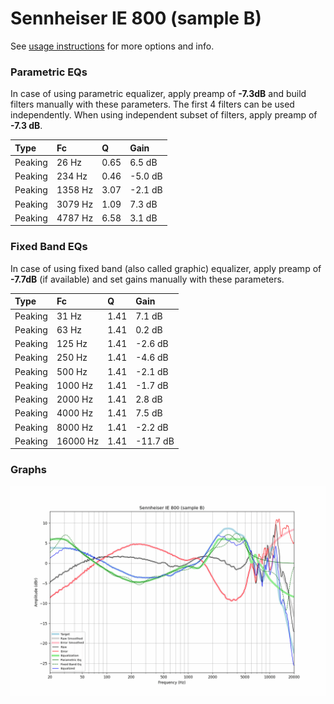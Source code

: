 # Sennheiser IE 800 (sample B)
See [usage instructions](https://github.com/jaakkopasanen/AutoEq#usage) for more options and info.

### Parametric EQs
In case of using parametric equalizer, apply preamp of **-7.3dB** and build filters manually
with these parameters. The first 4 filters can be used independently.
When using independent subset of filters, apply preamp of **-7.3 dB**.

| Type    | Fc      |    Q | Gain    |
|:--------|:--------|:-----|:--------|
| Peaking | 26 Hz   | 0.65 | 6.5 dB  |
| Peaking | 234 Hz  | 0.46 | -5.0 dB |
| Peaking | 1358 Hz | 3.07 | -2.1 dB |
| Peaking | 3079 Hz | 1.09 | 7.3 dB  |
| Peaking | 4787 Hz | 6.58 | 3.1 dB  |

### Fixed Band EQs
In case of using fixed band (also called graphic) equalizer, apply preamp of **-7.7dB**
(if available) and set gains manually with these parameters.

| Type    | Fc       |    Q | Gain     |
|:--------|:---------|:-----|:---------|
| Peaking | 31 Hz    | 1.41 | 7.1 dB   |
| Peaking | 63 Hz    | 1.41 | 0.2 dB   |
| Peaking | 125 Hz   | 1.41 | -2.6 dB  |
| Peaking | 250 Hz   | 1.41 | -4.6 dB  |
| Peaking | 500 Hz   | 1.41 | -2.1 dB  |
| Peaking | 1000 Hz  | 1.41 | -1.7 dB  |
| Peaking | 2000 Hz  | 1.41 | 2.8 dB   |
| Peaking | 4000 Hz  | 1.41 | 7.5 dB   |
| Peaking | 8000 Hz  | 1.41 | -2.2 dB  |
| Peaking | 16000 Hz | 1.41 | -11.7 dB |

### Graphs
![](./Sennheiser%20IE%20800%20(sample%20B).png)